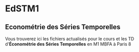 # EdSTM1
## Econométrie des Séries Temporelles

Vous trouverez ici les fichiers actualisés pour le cours et les TD 
d'**Économétrie des Séries Temporelles** en M1 MBFA à Paris 8

